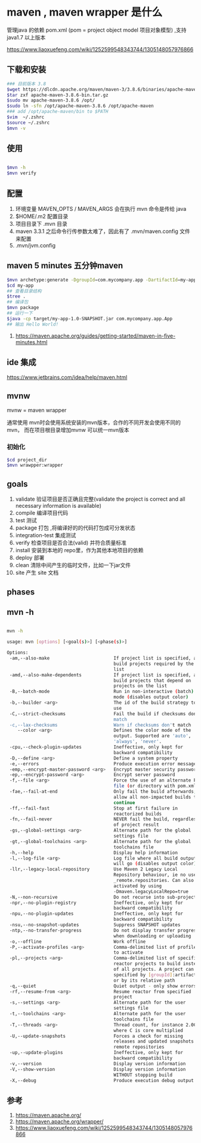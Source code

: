 # maven , maven wrapper 是什么

管理java 的依赖 pom.xml (pom = project object model 项目对象模型) ,支持 java1.7 以上版本

https://www.liaoxuefeng.com/wiki/1252599548343744/1305148057976866

## 下载和安装

```bash
### 目前版本 3.8
$wget https://dlcdn.apache.org/maven/maven-3/3.8.6/binaries/apache-maven-3.8.6-bin.tar.gz 
$tar zxf apache-maven-3.8.6-bin.tar.gz 
$sudo mv apache-maven-3.8.6 /opt/
$sudo ln -sfn /opt/apache-maven-3.8.6 /opt/apache-maven
### add /opt/apache-maven/bin to $PATH
$vim  ~/.zshrc
$source ~/.zshrc
$mvn -v

```

## 使用

```bash

$mvn -h
$mvn verify
```

## 配置

1. 环境变量 MAVEN_OPTS / MAVEN_ARGS  会在执行 mvn 命令是传给 java
2. $HOME/.m2 配置目录
3. 项目目录下 .mvn 目录
4. maven 3.3.1 之后命令行传参数太难了，因此有了 .mvn/maven.config 文件来配置
5. .mvn/jvm.config


## maven 5 minutes 五分钟maven

```bash
$mvn archetype:generate -DgroupId=com.mycompany.app -DartifactId=my-app -DarchetypeArtifactId=maven-archetype-quickstart -DarchetypeVersion=1.4 -DinteractiveMode=false
$cd my-app
## 查看目录结构
$tree .
## 编译包
$mvn package
## 运行一下
$java -cp target/my-app-1.0-SNAPSHOT.jar com.mycompany.app.App
## 输出 Hello World!
```

1. https://maven.apache.org/guides/getting-started/maven-in-five-minutes.html


## ide 集成

https://www.jetbrains.com/idea/help/maven.html


## mvnw

mvnw = maven wrapper

通常使用 mvn时会使用系统安装的mvn版本，合作的不同开发会使用不同的mvn， 而在项目根目录增加mvnw 可以统一mvn版本

### 初始化

```bash
$cd project_dir
$mvn wrawpper:wrapper

```


## goals

1. validate 验证项目是否正确且完整(validate the project is correct and all necessary information is available)
1. compile 编译项目代码
1. test 测试
1. package 打包 ,将编译好的的代码打包成可分发状态
1. integration-test 集成测试
1. verify 检查项目是否合法(valid) 并符合质量标准
1. install 安装到本地的 repo里，作为其他本地项目的依赖
1. deploy 部署
1. clean 清除中间产生的临时文件，比如一下jar文件
1. site 产生 site 文档

## phases

## mvn -h

```bash

mvn -h

usage: mvn [options] [<goal(s)>] [<phase(s)>]

Options:
 -am,--also-make                        If project list is specified, also
                                        build projects required by the
                                        list
 -amd,--also-make-dependents            If project list is specified, also
                                        build projects that depend on
                                        projects on the list
 -B,--batch-mode                        Run in non-interactive (batch)
                                        mode (disables output color)
 -b,--builder <arg>                     The id of the build strategy to
                                        use
 -C,--strict-checksums                  Fail the build if checksums don't
                                        match
 -c,--lax-checksums                     Warn if checksums don't match
    --color <arg>                       Defines the color mode of the
                                        output. Supported are 'auto',
                                        'always', 'never'.
 -cpu,--check-plugin-updates            Ineffective, only kept for
                                        backward compatibility
 -D,--define <arg>                      Define a system property
 -e,--errors                            Produce execution error messages
 -emp,--encrypt-master-password <arg>   Encrypt master security password
 -ep,--encrypt-password <arg>           Encrypt server password
 -f,--file <arg>                        Force the use of an alternate POM
                                        file (or directory with pom.xml)
 -fae,--fail-at-end                     Only fail the build afterwards;
                                        allow all non-impacted builds to
                                        continue
 -ff,--fail-fast                        Stop at first failure in
                                        reactorized builds
 -fn,--fail-never                       NEVER fail the build, regardless
                                        of project result
 -gs,--global-settings <arg>            Alternate path for the global
                                        settings file
 -gt,--global-toolchains <arg>          Alternate path for the global
                                        toolchains file
 -h,--help                              Display help information
 -l,--log-file <arg>                    Log file where all build output
                                        will go (disables output color)
 -llr,--legacy-local-repository         Use Maven 2 Legacy Local
                                        Repository behaviour, ie no use of
                                        _remote.repositories. Can also be
                                        activated by using
                                        -Dmaven.legacyLocalRepo=true
 -N,--non-recursive                     Do not recurse into sub-projects
 -npr,--no-plugin-registry              Ineffective, only kept for
                                        backward compatibility
 -npu,--no-plugin-updates               Ineffective, only kept for
                                        backward compatibility
 -nsu,--no-snapshot-updates             Suppress SNAPSHOT updates
 -ntp,--no-transfer-progress            Do not display transfer progress
                                        when downloading or uploading
 -o,--offline                           Work offline
 -P,--activate-profiles <arg>           Comma-delimited list of profiles
                                        to activate
 -pl,--projects <arg>                   Comma-delimited list of specified
                                        reactor projects to build instead
                                        of all projects. A project can be
                                        specified by [groupId]:artifactId
                                        or by its relative path
 -q,--quiet                             Quiet output - only show errors
 -rf,--resume-from <arg>                Resume reactor from specified
                                        project
 -s,--settings <arg>                    Alternate path for the user
                                        settings file
 -t,--toolchains <arg>                  Alternate path for the user
                                        toolchains file
 -T,--threads <arg>                     Thread count, for instance 2.0C
                                        where C is core multiplied
 -U,--update-snapshots                  Forces a check for missing
                                        releases and updated snapshots on
                                        remote repositories
 -up,--update-plugins                   Ineffective, only kept for
                                        backward compatibility
 -v,--version                           Display version information
 -V,--show-version                      Display version information
                                        WITHOUT stopping build
 -X,--debug                             Produce execution debug output
 ```

## 参考


1. https://maven.apache.org/
1. https://maven.apache.org/wrapper/
1. https://www.liaoxuefeng.com/wiki/1252599548343744/1305148057976866